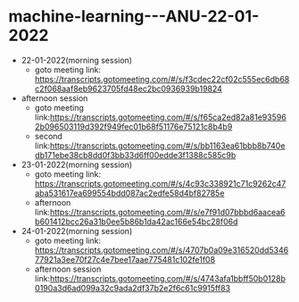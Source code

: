 # machine-learning---ANU-22-01-2022
- 22-01-2022(morning session)
   - goto meeting link: https://transcripts.gotomeeting.com/#/s/f3cdec22cf02c555ec6db68c2f068aaf8eb9623705fd48ec2bc0936939b19824
- afternoon session
   - goto meeting link:https://transcripts.gotomeeting.com/#/s/f65ca2ed82a81e935962b096503119d392f949fec01b68f51176e75121c8b4b9
   - second link:https://transcripts.gotomeeting.com/#/s/bb1163ea61bbb8b740edb171ebe38cb8dd0f3bb33d6ff00edde3f1388c585c9b
- 23-01-2022(morning session)
   - goto meeting link: https://transcripts.gotomeeting.com/#/s/4c93c338921c71c9262c47aba531617ea699554bdd087ac2edfe58d4bf82785e
   - afternoon link:https://transcripts.gotomeeting.com/#/s/e7f91d07bbbd6aacea6b601412bcc26a31b0ee5b86b1da42ac166e54bc28f06d
- 24-01-2022(morning session)
   - goto meeting link: https://transcripts.gotomeeting.com/#/s/4707b0a09e316520dd534677921a3ee70f27c4e7bee17aae775481c102fe1f08
   - afternoon session link:https://transcripts.gotomeeting.com/#/s/4743afa1bbff50b0128b0190a3d6ad099a32c9ada2df37b2e2f6c61c9915ff83
